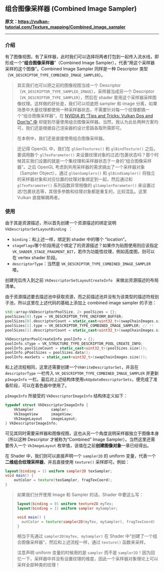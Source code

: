 ## 组合图像采样器 (Combined Image Sampler)

**原文：https://vulkan-tutorial.com/Texture_mapping/Combined_image_sampler**

---

### 介绍

有了图像视图，有了采样器，此时我们可以选择将两者打包到一起传入流水线，即形成一个“**组合图像采样器**”（Combined Image Sampler），代表“用这个采样器采样的这个图像”。Combined Image Sampler 同样是一种 Descriptor 类型（`VK_DESCRIPTOR_TYPE_COMBINED_IMAGE_SAMPLER`）。

> 其实我们也可以把之前的图像视图当成一个 Descriptor（`VK_DESCRIPTOR_TYPE_SAMPLED_IMAGE`），采样器当成另一个 Descriptor（`VK_DESCRIPTOR_TYPE_SAMPLER`），然后在 shader 里用这个采样器采样图像纹理。这样做的好处是，我们可以彻底把 sampler 和 image 分离，如果场景中大量纹理都使用一种采样器状态，不需要针对每一个纹理都搞一个“组合图像采样器”。在 [NVIDIA 的 “Tips and Tricks: Vulkan Dos and Don’ts” 中](https://developer.nvidia.com/blog/vulkan-dos-donts/) 却提到尽量使用组合图像采样器。当然，我认为此处两种方案均可，我们还是根据自己渲染器的设计思路各取所需即可。
>
> 在本例中，我们还是直接使用组合图像采样器。

> 还记得 OpenGL 中，我们在 `glGenTextures()` 和 `glBindTexture()` 之后，要调用数个 `glTexParameter()` 来设置纹理对象的过滤/包裹状态吗？那个时候其实我们设置的就是一个集纹理和采样器状态于一身的“组合图像采样器”。之后 OpenGL 考虑到共用采样器的需求搞出了一个采样器对象（Sampler Object），通过 `glGenSamplers()` 和 `glBindSampler()` 将独立的采样器对象和对应位置的纹理对象绑定到一起，然后通过和 `glTexParameter()` 系列函数非常相像的 `glSamplerParameter()` 来设置过滤/包裹状态等，其很多参数和纹理对象都是重复的，比较混乱。这里 Vulkan 直接解耦两者。



### 使用

由于其是资源描述，所以首先创建一个资源描述的绑定说明`VkDescriptorSetLayoutBinding `：

* `binding`：和上述一样，绑定到 shader 中的哪个 “location”。
* `stageFlags`哪个阶段用这个绑定了的资源描述？如果作为贴图使用则应该指定 `VK_SHADER_STAGE_FRAGMENT_BIT`，若作为功能性纹理，例如高度图，则可以在 vertex shader 阶段。
* `descriptorType`：当然是 `VK_DESCRIPTOR_TYPE_COMBINED_IMAGE_SAMPLER` 喽。

创建完后传入到之前 `VkDescriptorSetLayoutCreateInfo ` 来做出资源描述的布局清单。

由于资源描述要去描述池中获取资源，而之前描述池并没有为该类型的描述符规划子池，所以这里在上述代码的基础上添加上 combined image sampler 的子池：

```c++
std::array<VkDescriptorPoolSize, 2> poolSizes = {};
poolSizes[0].type = VK_DESCRIPTOR_TYPE_UNIFORM_BUFFER;
poolSizes[0].descriptorCount = static_cast<uint32_t>(swapChainImages.size());
poolSizes[1].type = VK_DESCRIPTOR_TYPE_COMBINED_IMAGE_SAMPLER; // !!
poolSizes[1].descriptorCount = static_cast<uint32_t>(swapChainImages.size());

VkDescriptorPoolCreateInfo poolInfo = {};
poolInfo.sType = VK_STRUCTURE_TYPE_DESCRIPTOR_POOL_CREATE_INFO;
poolInfo.poolSizeCount = static_cast<uint32_t>(poolSizes.size());
poolInfo.pPoolSizes = poolSizes.data();
poolInfo.maxSets = static_cast<uint32_t>(swapChainImages.size());
```

和上述流程相同，这里还需要创建一个`VkWriteDescriptorSet`，并且在 `descriptorType` 一栏传入 `VK_DESCRIPTOR_TYPE_COMBINED_IMAGE_SAMPLER` 并更新 `pImageInfo` 一栏。最后对上述结构体使用`vkUpdateDescriptorSets`，便完成了准备阶段，可以在着色器中使用了。

`pImageInfo` 所接受的 `VkDescriptorImageInfo` 结构体定义如下：

```cpp
typedef struct VkDescriptorImageInfo {
    VkSampler        sampler;
    VkImageView      imageView;
    VkImageLayout    imageLayout;
} VkDescriptorImageInfo;
```

可见其同时需要采样器和图像视图，这也从另一个角度说明采样器独立于图像本身（所以这种 Descriptor 才被称为“Combined“ Image Sampler）。当然这里还需要传入一个 `VkImageLayout` 枚举值，该值在之前**创建图像对象**一章已经得出。

在 Shader 中，我们则可以直接声明一个 `sampler2D` 的 uniform 变量，代表一个**二维组合纹理采样器**，并且直接使用 `texture()` 采样即可。例如：

```glsl
layout(binding = 1) uniform sampler2D texSampler;
void main() {
    outColor = texture(texSampler, fragTexCoord);
}
```

> 如果我们分开使用 Image 和 Sampler 的话，Shader 中要这么写：
>
> ```glsl
> layout(binding = 0) uniform texture2D myTex;
> layout(binding = 1) uniform sampler mySampler;
> 
> void main() {
> 	outColor = texture(sampler2D(myTex, mySampler), fragTexCoord)
> }
> ```
>
> 相当于先通过 `sampler2D(myTex, mySampler)` 在 Shader 中“创建了一个组合图像采样器”，然后和上述流程一样，通过 `texture()` 函数来采样。
>
> 注意声明 uniform 变量的时候用的是 `sampler` 而不是 `sampler2D`！因为回忆一下，采样器中并没有设置纹理的维度，因此一个采样器对象理论上可以采样全部种类的纹理！

